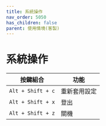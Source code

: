 ```yaml
---
title: 系統操作
nav_order: 5050
has_children: false
parent: 使用情境(客製)
---
```



# 系統操作

| 按鍵組合 | 功能 |
| --- | --- |
| `Alt + Shift + c` | 重新套用設定 |
| `Alt + Shift + x` | 登出 |
| `Alt + Shift + z` | 關機 |
